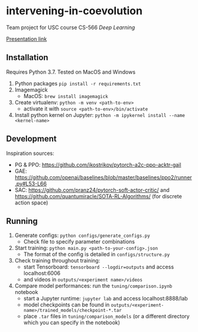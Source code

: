 # intervening-in-coevolution

Team project for USC course CS-566 _Deep Learning_

[Presentation link](https://docs.google.com/presentation/d/15h6Y2-9z8D5KjHKlFErx_rsckPDSoI42xj4B3SkkwIQ)

## Installation

Requires Python 3.7. Tested on MacOS and Windows 

1. Python packages `pip install -r requirements.txt`
2. Imagemagick
   - MacOS: `brew install imagemagick`
3. Create virtualenv:  `python -m venv <path-to-env>`
   - activate it with `source <path-to-env>/bin/activate` 
3. Install python kernel on Jupyter: `python -m ipykernel install --name <kernel-name>` 


## Development

Inspiration sources:
- PG & PPO: https://github.com/ikostrikov/pytorch-a2c-ppo-acktr-gail
- GAE: https://github.com/openai/baselines/blob/master/baselines/ppo2/runner.py#L53-L66
- SAC: https://github.com/pranz24/pytorch-soft-actor-critic/ and https://github.com/quantumiracle/SOTA-RL-Algorithms/ (for discrete action space)


## Running
1. Generate configs: `python configs/generate_configs.py`
   - Check file to specify parameter combinations
2. Start training: `python main.py <path-to-your-config>.json`
   - The format of the config is detailed in `configs/structure.py`   
3. Check training throughout training: 
   - start Tensorboard: `tensorboard --logdir=outputs` and access  localhost:6006 
   - and videos in `outputs/<experiment name>/videos`
4. Compare model performances: run the `tuning/comparison.ipynb` notebook
   - start a Jupyter runtime: `jupyter lab` and access localhost:8888/lab
   - model checkpoints can be found in `outputs/<experiment-name>/trained_models/checkpoint-*.tar`
   - place `.tar` files in `tuning/comparison_models` (or a different directory which you can specify in the notebook)
